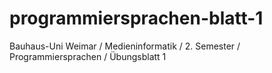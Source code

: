 # programmiersprachen-blatt-1
Bauhaus-Uni Weimar / Medieninformatik / 2. Semester / Programmiersprachen / Übungsblatt 1
